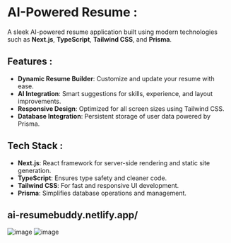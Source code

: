 
# AI-Powered Resume :
A sleek AI-powered resume application built using modern technologies such as **Next.js**, **TypeScript**, **Tailwind CSS**, and **Prisma**.

## Features :
- **Dynamic Resume Builder**: Customize and update your resume with ease.
- **AI Integration**: Smart suggestions for skills, experience, and layout improvements.
- **Responsive Design**: Optimized for all screen sizes using Tailwind CSS.
- **Database Integration**: Persistent storage of user data powered by Prisma.

## Tech Stack :
- **Next.js**: React framework for server-side rendering and static site generation.
- **TypeScript**: Ensures type safety and cleaner code.
- **Tailwind CSS**: For fast and responsive UI development.
- **Prisma**: Simplifies database operations and management.

## ai-resumebuddy.netlify.app/

![image](https://github.com/user-attachments/assets/9eade5af-c917-4ad3-add2-c7dd08c0aec9)
![image](https://github.com/user-attachments/assets/7b927ded-916d-4e13-b48d-0d6d1fa48602)
